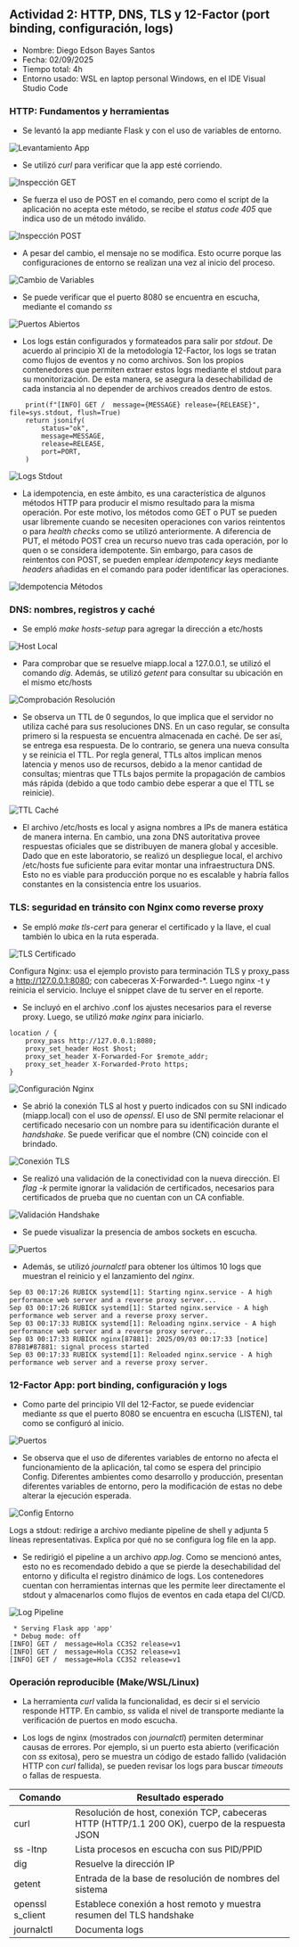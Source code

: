 ## Actividad 2: HTTP, DNS, TLS y 12-Factor (port binding, configuración, logs)

-   Nombre: Diego Edson Bayes Santos
-   Fecha: 02/09/2025
-   Tiempo total: 4h
-   Entorno usado: WSL en laptop personal Windows, en el IDE Visual Studio Code

### HTTP: Fundamentos y herramientas

-   Se levantó la app mediante Flask y con el uso de variables de entorno.

![Levantamiento App](./imagenes/levantamiento_output.png)

-   Se utilizó _curl_ para verificar que la app esté corriendo.

![Inspección GET](./imagenes/inspeccion_GET_curl.png)

-   Se fuerza el uso de POST en el comando, pero como el script de la aplicación no acepta este método, se recibe el _status code 405_ que indica uso de un método inválido.

![Inspección POST](./imagenes/inspeccion_POST_curl.png)

-   A pesar del cambio, el mensaje no se modifica. Esto ocurre porque las configuraciones de entorno se realizan una vez al inicio del proceso.

![Cambio de Variables](./imagenes/actualizacion_MESSAGE.png)

-   Se puede verificar que el puerto 8080 se encuentra en escucha, mediante el comando _ss_

![Puertos Abiertos](./imagenes/puertos_ss.png)

-   Los logs están configurados y formateados para salir por _stdout_. De acuerdo al principio XI de la metodología 12-Factor, los logs se tratan como flujos de eventos y no como archivos. Son los propios contenedores que permiten extraer estos logs mediante el stdout para su monitorización. De esta manera, se asegura la desechabilidad de cada instancia al no depender de archivos creados dentro de estos.

```
    print(f"[INFO] GET /  message={MESSAGE} release={RELEASE}", file=sys.stdout, flush=True)
    return jsonify(
        status="ok",
        message=MESSAGE,
        release=RELEASE,
        port=PORT,
    )
```

![Logs Stdout](./imagenes/logs_stdout.png)

-   La idempotencia, en este ámbito, es una característica de algunos métodos HTTP para producir el mismo resultado para la misma operación. Por este motivo, los métodos como GET o PUT se pueden usar libremente cuando se necesiten operaciones con varios reintentos o para _health checks_ como se utilizó anteriormente. A diferencia de PUT, el método POST crea un recurso nuevo tras cada operación, por lo quen o se considera idempotente. Sin embargo, para casos de reintentos con POST, se pueden emplear _idempotency keys_ mediante _headers_ añadidas en el comando para poder identificar las operaciones.

![Idempotencia Métodos](./imagenes/http_idempotencia_GET.png)

### DNS: nombres, registros y caché

-   Se empló _make hosts-setup_ para agregar la dirección a etc/hosts

![Host Local](./imagenes/hosts_local.png)

-   Para comprobar que se resuelve miapp.local a 127.0.0.1, se utilizó el comando _dig_. Además, se utilizó _getent_ para consultar su ubicación en el mismo etc/hosts

![Comprobación Resolución](./imagenes/comprobacion_resolucion.png)

-   Se observa un TTL de 0 segundos, lo que implica que el servidor no utiliza caché para sus resoluciones DNS. En un caso regular, se consulta primero si la respuesta se encuentra almacenada en caché. De ser así, se entrega esa respuesta. De lo contrario, se genera una nueva consulta y se reinicia el TTL. Por regla general, TTLs altos implican menos latencia y menos uso de recursos, debido a la menor cantidad de consultas; mientras que TTLs bajos permite la propagación de cambios más rápida (debido a que todo cambio debe esperar a que el TTL se reinicie).

![TTL Caché](./imagenes/ttl_cache.png)

-   El archivo /etc/hosts es local y asigna nombres a IPs de manera estática de manera interna. En cambio, una zona DNS autoritativa provee respuestas oficiales que se distribuyen de manera global y accesible. Dado que en este laboratorio, se realizó un despliegue local, el archivo /etc/hosts fue suficiente para evitar montar una infraestructura DNS. Esto no es viable para producción porque no es escalable y habría fallos constantes en la consistencia entre los usuarios.

### TLS: seguridad en tránsito con Nginx como reverse proxy

-   Se empló _make tls-cert_ para generar el certificado y la llave, el cual también lo ubica en la ruta esperada.

![TLS Certificado](./imagenes/tls_certificado.png)

Configura Nginx: usa el ejemplo provisto para terminación TLS y proxy_pass a http://127.0.0.1:8080; con cabeceras X-Forwarded-\*. Luego nginx -t y reinicia el servicio. Incluye el snippet clave de tu server en el reporte.

-   Se incluyó en el archivo .conf los ajustes necesarios para el reverse proxy. Luego, se utilizó _make nginx_ para iniciarlo.

```
location / {
    proxy_pass http://127.0.0.1:8080;
    proxy_set_header Host $host;
    proxy_set_header X-Forwarded-For $remote_addr;
    proxy_set_header X-Forwarded-Proto https;
}
```

![Configuración Nginx](./imagenes/start_nginx.png)

-   Se abrió la conexión TLS al host y puerto indicados con su SNI indicado (miapp.local) con el uso de _openssl_. El uso de SNI permite relacionar el certificado necesario con un nombre para su identificación durante el _handshake_. Se puede verificar que el nombre (CN) coincide con el brindado.

![Conexión TLS](./imagenes/start_miapp.png)

-   Se realizó una validación de la conectividad con la nueva dirección. El _flag -k_ permite ignorar la validación de certificados, necesarios para certificados de prueba que no cuentan con un CA confiable.

![Validación Handshake](./imagenes/handshake_validation.png)

-   Se puede visualizar la presencia de ambos sockets en escucha.

![Puertos](./imagenes/puertos_tls_ss.png)

-   Además, se utilizó _journalctl_ para obtener los últimos 10 logs que muestran el reinicio y el lanzamiento del _nginx_.

```
Sep 03 00:17:26 RUBICK systemd[1]: Starting nginx.service - A high performance web server and a reverse proxy server...
Sep 03 00:17:26 RUBICK systemd[1]: Started nginx.service - A high performance web server and a reverse proxy server.
Sep 03 00:17:33 RUBICK systemd[1]: Reloading nginx.service - A high performance web server and a reverse proxy server...
Sep 03 00:17:33 RUBICK nginx[87881]: 2025/09/03 00:17:33 [notice] 87881#87881: signal process started
Sep 03 00:17:33 RUBICK systemd[1]: Reloaded nginx.service - A high performance web server and a reverse proxy server.
```

### 12-Factor App: port binding, configuración y logs

-   Como parte del principio VII del 12-Factor, se puede evidenciar mediante _ss_ que el puerto 8080 se encuentra en escucha (LISTEN), tal como se configuró al inicio.

![Puertos](./imagenes/puertos_tls_ss.png)

-   Se observa que el uso de diferentes variables de entorno no afecta el funcionamiento de la aplicación, tal como se espera del principio Config. Diferentes ambientes como desarrollo y producción, presentan diferentes variables de entorno, pero la modificación de estas no debe alterar la ejecución esperada.

![Config Entorno](./imagenes/cambio_variables.png)

Logs a stdout: redirige a archivo mediante pipeline de shell y adjunta 5 líneas representativas. Explica por qué no se configura log file en la app.

-   Se redirigió el pipeline a un archivo _app.log_. Como se mencionó antes, esto no es recomendado debido a que se pierde la desechabilidad del entorno y dificulta el registro dinámico de logs. Los contenedores cuentan con herramientas internas que les permite leer directamente el stdout y almacenarlos como flujos de eventos en cada etapa del CI/CD.

![Log Pipeline](./imagenes/log_pipeline.png)

```
 * Serving Flask app 'app'
 * Debug mode: off
[INFO] GET /  message=Hola CC3S2 release=v1
[INFO] GET /  message=Hola CC3S2 release=v1
[INFO] GET /  message=Hola CC3S2 release=v1
```

### Operación reproducible (Make/WSL/Linux)

-   La herramienta _curl_ valida la funcionalidad, es decir si el servicio responde HTTP. En cambio, _ss_ valida el nivel de transporte mediante la verificación de puertos en modo escucha.

-   Los logs de nginx (mostrados con _journalctl_) permiten determinar causas de errores. Por ejemplo, si un puerto esta abierto (verificación con _ss_ exitosa), pero se muestra un código de estado fallido (validación HTTP con _curl_ fallida), se pueden revisar los logs para buscar _timeouts_ o fallas de respuesta.

| Comando          | Resultado esperado                                                                              |
| ---------------- | ----------------------------------------------------------------------------------------------- |
| curl             | Resolución de host, conexión TCP, cabeceras HTTP (HTTP/1.1 200 OK), cuerpo de la respuesta JSON |
| ss -ltnp         | Lista procesos en escucha con sus PID/PPID                                                      |
| dig              | Resuelve la dirección IP                                                                        |
| getent           | Entrada de la base de resolución de nombres del sistema                                         |
| openssl s_client | Establece conexión a host remoto y muestra resumen del TLS handshake                            |
| journalctl       | Documenta logs                                                                                  |
